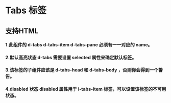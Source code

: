 # Tabs 标签

## 支持HTML

<ClientOnly> 
<tabs-demo></tabs-demo>
</ClientOnly>

#### 1.此组件的 d-tabs d-tabs-item d-tabs-pane 必须有一一对应的 name。
#### 2.默认高亮状态 d-tabs 需要设置 selected 属性来确定默认标签。
#### 3.该标签的子组件应该是 d-tabs-head 和 d-tabs-body ，否则你会得到一个警告。
#### 4.disabled 状态 disabled 属性用于 i-tabs-item 标签，可以设置该标签的不可用状态。